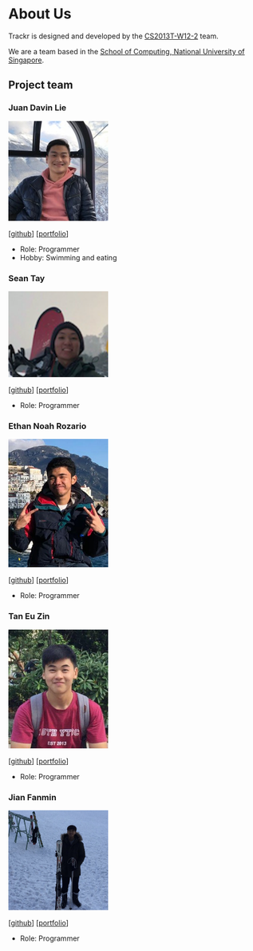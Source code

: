# About Us

Trackr is designed and developed by the [CS2013T-W12-2](https://github.com/AY2021S1-CS2103T-W12-2) team.

We are a team based in the [School of Computing, National University of Singapore](http://www.comp.nus.edu.sg).

## Project team

### Juan Davin Lie

<img src="images/juandavinlie.png" width="200px">

[[github](https://github.com/juandavinlie)] [[portfolio](team/juandavinlie.md)]

-   Role: Programmer
-   Hobby: Swimming and eating

### Sean Tay

<img src="images/seantaysl.png" width="200px">

[[github](http://github.com/seantaysl)] [[portfolio](team/seantaysl.md)]

-   Role: Programmer

### Ethan Noah Rozario

<img src="images/ethanthegoondu.png"  width="200px">

[[github](http://github.com/ethanthegoondu)] [[portfolio](team/ethanthegoondu.md)]

-   Role: Programmer

### Tan Eu Zin

<img src="images/euzintan.png" width="200px">

[[github](http://github.com/euzintan)] [[portfolio](team/euzintan.md)]

-   Role: Programmer

### Jian Fanmin

<img src="images/fanminj.png" width="200px">

[[github](http://github.com/fanminj)] [[portfolio](team/fanminj.md)]

-   Role: Programmer
